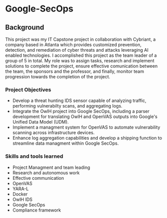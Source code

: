 # Google-SecOps

## Background

This project was my IT Capstone project in collaboration with Cybriant, a company based in Atlanta which provides customized prevention, detection, and remediation of cyber threats and attacks leveraging AI enabled technologies. I accomplished this project as the team leader of a group of 5 in total. My role was to assign tasks, research and implement solutions to complete the project, ensure effective comunication between the team, the sponsors and the professor, and finally, monitor team progression towards the completion of the project.

### Project Objectives

- Develop a threat hunting IDS sensor capable of analyzing traffic, performing vulnerabilty scans, and aggregating logs.
- Integrate the OwlH project into Google SecOps, including a parser development for translating OwlH and OpenVAS outputs into Google's Unified Data Model (UDM).
- Implement a managment system for OpenVAS to automate vulnerability scanning across infrastructure devices.
- Enhance log aggregation capabilities and develop a shipping function to streamline data managment within Google SecOps.


### Skills and tools learned

- Project Managment and team leading
- Research and autonomous work
- Effective communication
- OpenVAS
- YARA-L
- Docker
- OwlH IDS
- Google SecOps
- Compliance framework

